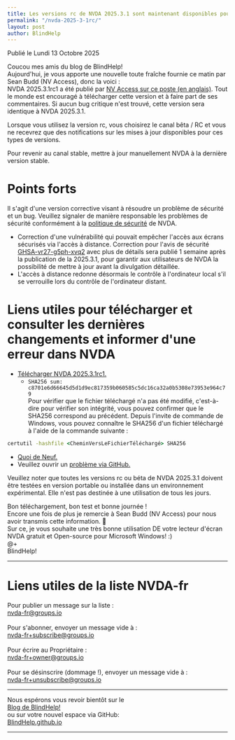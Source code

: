 ```yaml
---
title: Les versions rc de NVDA 2025.3.1 sont maintenant disponibles pour le téléchargement et le test
permalink: "/nvda-2025-3-1rc/"
layout: post
author: BlindHelp
---
```


<footer>Publié le Lundi 13 Octobre 2025</footer>


Coucou mes amis du blog de BlindHelp!    
Aujourd'hui, je vous apporte une nouvelle toute fraîche fournie ce matin par Sean Budd (NV Access), donc la voici :    
NVDA 2025.3.1rc1 a été publié par [NV Access sur ce poste (en anglais)](https://www.nvaccess.org/post/nvda-2025-3-1rc1/). Tout le monde est encouragé à télécharger cette version et à faire part de ses commentaires. Si aucun bug critique n'est trouvé, cette version sera identique à NVDA 2025.3.1.

Lorsque vous utilisez la version rc, vous choisirez le canal bêta / RC et vous ne recevrez que des notifications sur les mises à jour disponibles pour ces types de versions.

Pour revenir au canal stable, mettre à jour manuellement NVDA à la dernière version stable.

# Points forts

Il s'agit d'une version corrective visant à résoudre un problème de sécurité et un bug. Veuillez signaler de manière responsable les problèmes de sécurité conformément à la [politique de sécurité](https://github.com/nvaccess/nvda/blob/master/security.md) de NVDA.

* Correction d'une vulnérabilité qui pouvait empêcher l'accès aux écrans sécurisés via l'accès à distance. Correction pour l'avis de sécurité [GHSA-vr27-g5ph-xvq2](https://github.com/nvaccess/nvda/security/advisories/GHSA-vr27-g5ph-xvq2) avec plus de détails sera publié 1 semaine après la publication de la 2025.3.1, pour garantir aux utilisateurs de NVDA la possibilité de mettre à jour avant la divulgation détaillée.
* L'accès à distance redonne désormais le contrôle à l'ordinateur local s'il se verrouille lors du contrôle de l'ordinateur distant.

# Liens utiles pour télécharger et consulter les dernières changements et informer d'une erreur dans NVDA

- [Télécharger NVDA 2025.3.1rc1.](https://download.nvaccess.org/releases/2025.3.1rc1/nvda_2025.3.1rc1.exe)
  - ```SHA256 sum: c8701e6d66645d5d1d9ec817359b060585c5dc16ca32a0b5308e73953e964c79```    
Pour vérifier que le fichier téléchargé n'a pas été modifié, c'est-à-dire pour vérifier son intégrité, vous pouvez confirmer que le SHA256 correspond au précédent. Depuis l'invite de commande de Windows, vous pouvez connaître le SHA256 d'un fichier téléchargé à l'aide de la commande suivante :    
```cmd
certutil -hashfile <CheminVersLeFichierTéléchargé> SHA256
```
- [Quoi de Neuf.](https://download.nvaccess.org/releases/2025.3.1rc1/documentation/fr/changes.html)
- Veuillez ouvrir un [problème via GitHub.](https://github.com/nvaccess/nvda/issues)

Veuillez noter que toutes les versions rc ou béta de NVDA 2025.3.1 doivent être testées en version portable ou installée dans un environnement expérimental. Elle n'est pas destinée à une utilisation de tous les jours.

Bon téléchargement, bon test et bonne journée !    
Encore une fois de plus je remercie à Sean Budd (NV Access) pour nous avoir transmis cette information. 🤝    
Sur ce, je vous souhaite une très bonne utilisation DE votre lecteur d'écran NVDA gratuit et Open-source pour Microsoft Windows! :)    
@+    
BlindHelp!    

---

# Liens utiles de la liste NVDA-fr #

Pour publier un message sur la liste :    
[nvda-fr@groups.io](mailto:nvda-fr@groups.io)    
<br>
Pour s'abonner, envoyer un message vide à :    
[nvda-fr+subscribe@groups.io](mailto:nvda-fr+subscribe@groups.io)    
<br>
Pour écrire au Propriétaire :    
[nvda-fr+owner@groups.io](mailto:nvda-fr+owner@groups.io)    
<br>
Pour se désinscrire (dommage !), envoyer un message vide à :    
[nvda-fr+unsubscribe@groups.io](mailto:nvda-fr+unsubscribe@groups.io)    

---

Nous espérons vous revoir bientôt sur le      
[Blog de BlindHelp!](http://blindhelp.blogspot.fr/)                    
ou sur  votre nouvel espace via GitHub:                     
[BlindHelp.github.io](https://blindhelp.github.io)                    

---